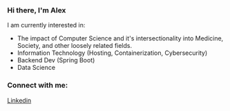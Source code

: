 ### Hi there, I'm Alex  

I am currently interested in:
- The impact of Computer Science and it's intersectionality into Medicine, Society, and other loosely related fields.
- Information Technology (Hosting, Containerization, Cybersecurity)
- Backend Dev (Spring Boot)
- Data Science 


### Connect with me:
[Linkedin](https://www.linkedin.com/in/alexander-mehta-b97659220/)


